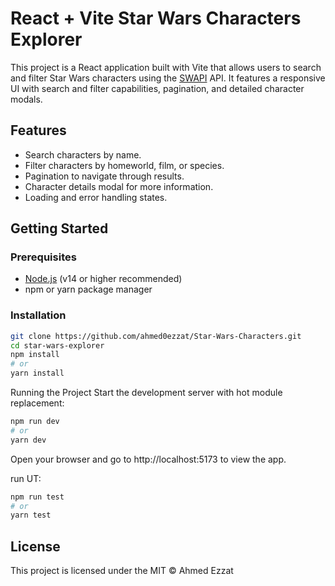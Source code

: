 # React + Vite Star Wars Characters Explorer

This project is a React application built with Vite that allows users to search and filter Star Wars characters using the [SWAPI](https://swapi.dev/) API. It features a responsive UI with search and filter capabilities, pagination, and detailed character modals.

## Features

- Search characters by name.
- Filter characters by homeworld, film, or species.
- Pagination to navigate through results.
- Character details modal for more information.
- Loading and error handling states.

## Getting Started

### Prerequisites

- [Node.js](https://nodejs.org/) (v14 or higher recommended)
- npm or yarn package manager

### Installation

```bash
git clone https://github.com/ahmed0ezzat/Star-Wars-Characters.git
cd star-wars-explorer
npm install
# or
yarn install
```

Running the Project
Start the development server with hot module replacement:

```bash
npm run dev
# or
yarn dev
```

Open your browser and go to http://localhost:5173 to view the app.

run UT:
```bash
npm run test
# or
yarn test

```


## License
This project is licensed under the MIT © Ahmed Ezzat
